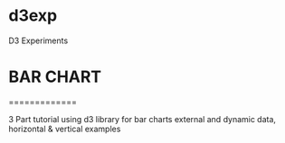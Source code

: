 d3exp
=====

D3 Experiments

# 

# 

# BAR CHART #
=============

3 Part tutorial using d3 library for bar charts
external and dynamic data, horizontal & vertical examples
